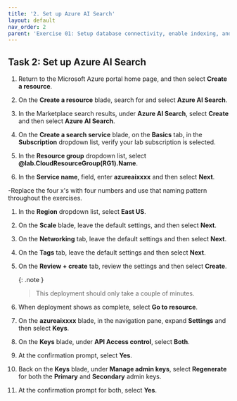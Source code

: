 ```yaml
---
title: '2. Set up Azure AI Search'
layout: default
nav_order: 2
parent: 'Exercise 01: Setup database connectivity, enable indexing, and connect to AOAI instance'
---
```


## Task 2: Set up Azure AI Search


1. Return to the Microsoft Azure portal home page, and then select **Create a resource**.

1. On the **Create a resource** blade, search for and select **Azure AI Search**.

1. In the Marketplace search results, under **Azure AI Search**, select **Create** and then select **Azure AI Search**.

1. On the **Create a search service** blade, on the **Basics** tab, in the **Subscription** dropdown list, verify your lab subscription is selected.

1. In the **Resource group** dropdown list, select **@lab.CloudResourceGroup(RG1).Name**.

1. In the **Service name**, field, enter **azureaixxxx** and then select **Next**.

  -Replace the four x's with four numbers and use that naming pattern throughout the exercises.
  
1. In the **Region** dropdown list, select **East US**.

1. On the **Scale** blade, leave the default settings, and then select **Next**.

1. On the **Networking** tab, leave the default settings and then select **Next**.

1. On the **Tags** tab, leave the default settings and then select **Next**.

1. On the **Review + create** tab, review the settings and then select **Create**.

    {: .note }
    > This deployment should only take a couple of minutes.

1. When deployment shows as complete, select **Go to resource**.

1. On the **azureaixxxx** blade, in the navigation pane, expand **Settings** and then select **Keys**.

1. On the **Keys** blade, under **API Access control**, select **Both**.

1. At the confirmation prompt, select **Yes**.

1. Back on the **Keys** blade, under **Manage admin keys**, select **Regenerate** for both the **Primary** and **Secondary** admin keys.

1. At the confirmation prompt for both, select **Yes**.